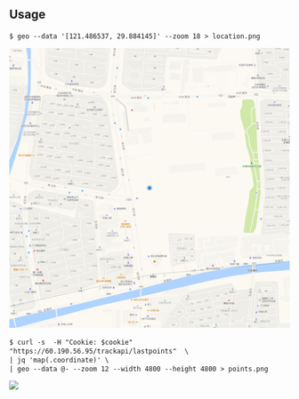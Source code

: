 ## Usage

```shell
$ geo --data '[121.486537, 29.884145]' --zoom 18 > location.png
```

![](./assets/images/location.png)


```shell
$ curl -s  -H "Cookie: $cookie" "https://60.190.56.95/trackapi/lastpoints"  \
| jq 'map(.coordinate)' \
| geo --data @- --zoom 12 --width 4800 --height 4800 > points.png
```

![](./assets/images/points.png)
